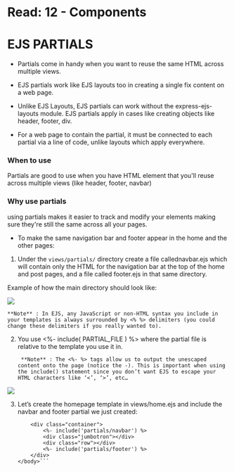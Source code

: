 # Read: 12 - Components
# EJS PARTIALS

- Partials come in handy when you want to reuse the same HTML across multiple views. 
- EJS partials work like EJS layouts too in creating a single fix content on a web page.

- Unlike EJS Layouts, EJS partials can work without the express-ejs-layouts module. EJS partials apply in cases like creating objects like header, footer, div.

- For a web page to contain the partial, it must be connected to each partial via a line of code, unlike layouts which apply everywhere.

### When to use
Partials are good to use when you have HTML element that you'll reuse across multiple views (like header, footer, navbar)


### Why use partials
using partials makes it easier to track and modify your elements making sure they're still the same across all your pages.

- To make the same navigation bar and footer appear in the home and the other pages:

1. Under the `views/partials/` directory create a file callednavbar.ejs which will contain only the HTML for the navigation bar at the top of the home and post pages, and a file called footer.ejs in that same directory.

Example of how the main directory should look like:

![](https://ncoughlin.com/static/32a39dff02fb0f9d41dfa990a2d950b5/859af/3.png)


    **Note** : In EJS, any JavaScript or non-HTML syntax you include in your templates is always surrounded by <% %> delimiters (you could change these delimiters if you really wanted to).

2. You use <%- include( PARTIAL_FILE ) %> where the partial file is relative to the template you use it in.

        **Note** : The <%- %> tags allow us to output the unescaped content onto the page (notice the -). This is important when using the include() statement since you don’t want EJS to escape your HTML characters like ‘<’, ‘>’, etc…
![](https://i.stack.imgur.com/Jt4nj.png)

3. Let’s create the homepage template in views/home.ejs and   include the navbar and footer partial we just created:

    ``` <body>
        <div class="container">
            <%- include('partials/navbar') %>
            <div class="jumbotron"></div>
            <div class="row"></div>
            <%- include('partials/footer') %>
        </div>
    </body>```


